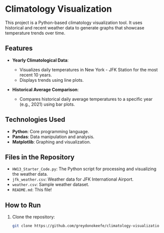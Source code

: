 # Climatology Visualization

This project is a Python-based climatology visualization tool. It uses historical and recent weather data to generate graphs that showcase temperature trends over time.

## Features

- **Yearly Climatological Data**:
  - Visualizes daily temperatures in New York - JFK Station for the most recent 10 years.
  - Displays trends using line plots.

- **Historical Average Comparison**:
  - Compares historical daily average temperatures to a specific year (e.g., 2021) using bar plots.

## Technologies Used

- **Python**: Core programming language.
- **Pandas**: Data manipulation and analysis.
- **Matplotlib**: Graphing and visualization.

## Files in the Repository

- `HW13_Starter_Code.py`: The Python script for processing and visualizing the weather data.
- `jfk_weather.csv`: Weather data for JFK International Airport.
- `weather.csv`: Sample weather dataset.
- `README.md`: This file!

## How to Run

1. Clone the repository:
   ```bash
   git clone https://github.com/greydonokeefe/climatology-visualization.git
